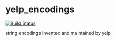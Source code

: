 yelp_encodings
==============

[![Build Status](https://travis-ci.org/Yelp/yelp_encodings.svg)](https://travis-ci.org/Yelp/yelp_encodings)

string encodings invented and maintained by yelp

